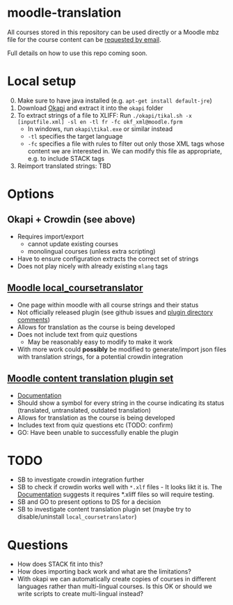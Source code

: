 # moodle-translation

All courses stored in this repository can be used directly or a Moodle mbz file for the course content can be [requested by email](mailto:smborio@idems.international).

Full details on how to use this repo coming soon.

# Local setup

0. Make sure to have java installed (e.g. `apt-get install default-jre`)
1. Download [Okapi](https://okapiframework.org/binaries/main/) and extract it into the `okapi` folder
2. To extract strings of a file to XLIFF: Run `./okapi/tikal.sh -x [inputfile.xml] -sl en -tl fr -fc okf_xml@moodle.fprm`
	- In windows, run `okapi\tikal.exe` or similar instead
	- `-tl` specifies the target language
	- `-fc` specifies a file with rules to filter out only those XML tags whose content we are interested in. We can modify this file as appropriate, e.g. to include STACK tags
3. Reimport translated strings: TBD

# Options

## Okapi + Crowdin (see above)

- Requires import/export
	- cannot update existing courses
	- monolingual courses (unless extra scripting)
- Have to ensure configuration extracts the correct set of strings
- Does not play nicely with already existing `mlang` tags

## [Moodle local_coursetranslator](https://github.com/jamfire/moodle-local_coursetranslator)

- One page within moodle with all course strings and their status
- Not officially released plugin (see github issues and [plugin directory comments](https://tracker.moodle.org/browse/CONTRIB-8927))
- Allows for translation as the course is being developed
- Does not include text from quiz questions
	- May be reasonably easy to modify to make it work
- With more work could **possibly** be modified to generate/import json files with translation strings, for a potential crowdin integration

## [Moodle content translation plugin set](https://moodle.org/plugins/filter_translations)

- [Documentation](https://docs.moodle.org/311/en/Content_translation_plugin_set)
- Should show a symbol for every string in the course indicating its status (translated, untranslated, outdated translation)
- Allows for translation as the course is being developed
- Includes text from quiz questions etc (TODO: confirm)
- GO: Have been unable to successfully enable the plugin

# TODO

* SB to investigate crowdin integration further
* SB to check if crowdin works well with `*.xlf` files - It looks likt it is. The [Documentation](https://store.crowdin.com/xliff2.0) suggests it requires *.xliff files so will require testing.
* SB and GO to present options to DS for a decision
* SB to investigate content translation plugin set (maybe try to disable/uninstall `local_coursetranslator`)

# Questions

* How does STACK fit into this?
* How does importing back work and what are the limitations?
* With okapi we can automatically create copies of courses in different languages rather than multi-lingual courses. Is this OK or should we write scripts to create multi-lingual instead?